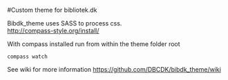 #Custom theme for bibliotek.dk

Bibdk_theme uses SASS to process css.<br/>
http://compass-style.org/install/

With compass installed run from within the theme folder root

    compass watch


See wiki for more information
https://github.com/DBCDK/bibdk_theme/wiki
